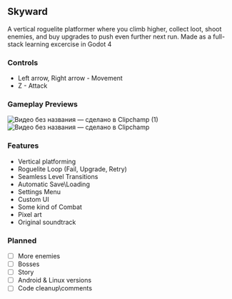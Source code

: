 ## Skyward

A vertical roguelite platformer where you climb higher, collect loot, shoot enemies, and buy upgrades to push even further next run.
Made as a full-stack learning excercise in Godot 4

### Controls 
- Left arrow, Right arrow - Movement
- Z - Attack

### Gameplay Previews

![Видео без названия — сделано в Clipchamp (1)](https://github.com/user-attachments/assets/75d44bdd-435f-44b2-901f-cb6d17ab687f)
![Видео без названия — сделано в Clipchamp](https://github.com/user-attachments/assets/1ca40f64-4943-46a6-a58b-81d86e6957de)

### Features
- Vertical platforming
- Roguelite Loop (Fail, Upgrade, Retry)
- Seamless Level Transitions
- Automatic Save\Loading
- Settings Menu
- Custom UI 
- Some kind of Combat
- Pixel art
- Original soundtrack
 
### Planned
- [ ] More enemies
- [ ] Bosses
- [ ] Story
- [ ] Android & Linux versions
- [ ] Code cleanup\comments
